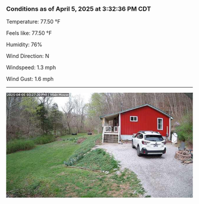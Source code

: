 ### Conditions as of April 5, 2025 at 3:32:36 PM CDT 

Temperature: 77.50 &deg;F

Feels like: 77.50 &deg;F

Humidity: 76%

Wind Direction: N

Windspeed: 1.3 mph

Wind Gust: 1.6 mph

---

<img src="./images/latest.jpeg"/>

